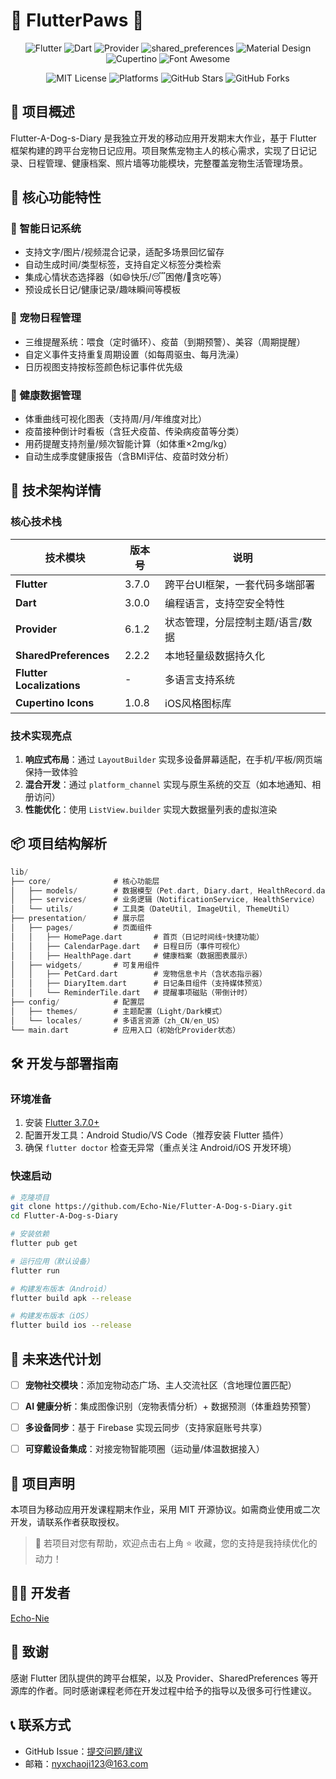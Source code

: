 # 🐾 FlutterPaws 🐾

<div align="center">

![Flutter](https://img.shields.io/badge/Flutter-02569B?style=for-the-badge&logo=flutter&logoColor=white)
![Dart](https://img.shields.io/badge/Dart-0175C2?style=for-the-badge&logo=dart&logoColor=white)
![Provider](https://img.shields.io/badge/Provider-4285F4?style=for-the-badge&logo=google&logoColor=white)
![shared_preferences](https://img.shields.io/badge/shared_preferences-02569B?style=for-the-badge&logo=flutter&logoColor=white)
![Material Design](https://img.shields.io/badge/Material%20Design-757575?style=for-the-badge&logo=material-design&logoColor=white)
![Cupertino](https://img.shields.io/badge/Cupertino-000000?style=for-the-badge&logo=apple&logoColor=white)
![Font Awesome](https://img.shields.io/badge/Font%20Awesome-4285F4?style=for-the-badge&logo=font-awesome&logoColor=white)

</div>

<div align="center">

![MIT License](https://img.shields.io/badge/License-MIT-green?style=flat-square)
![Platforms](https://img.shields.io/badge/Platforms-Android%20%7C%20iOS%20%7C%20Web-lightgrey?style=flat-square)
![GitHub Stars](https://img.shields.io/github/stars/Echo-Nie/Flutter-A-Dog-s-Diary?style=social)
![GitHub Forks](https://img.shields.io/github/forks/Echo-Nie/Flutter-A-Dog-s-Diary?style=social)

</div>


## 📖 项目概述  
Flutter-A-Dog-s-Diary 是我独立开发的移动应用开发期末大作业，基于 Flutter 框架构建的跨平台宠物日记应用。项目聚焦宠物主人的核心需求，实现了日记记录、日程管理、健康档案、照片墙等功能模块，完整覆盖宠物生活管理场景。  


## 🌟 核心功能特性  
### 📝 智能日记系统  
- 支持文字/图片/视频混合记录，适配多场景回忆留存  
- 自动生成时间/类型标签，支持自定义标签分类检索  
- 集成心情状态选择器（如😄快乐/😴困倦/🍖贪吃等）  
- 预设成长日记/健康记录/趣味瞬间等模板  

### 📅 宠物日程管理  
- 三维提醒系统：喂食（定时循环）、疫苗（到期预警）、美容（周期提醒）  
- 自定义事件支持重复周期设置（如每周驱虫、每月洗澡）  
- 日历视图支持按标签颜色标记事件优先级  

### 🏥 健康数据管理  
- 体重曲线可视化图表（支持周/月/年维度对比）  
- 疫苗接种倒计时看板（含狂犬疫苗、传染病疫苗等分类）  
- 用药提醒支持剂量/频次智能计算（如体重×2mg/kg）  
- 自动生成季度健康报告（含BMI评估、疫苗时效分析）  


## 🚀 技术架构详情  
### 核心技术栈  

| 技术模块        | 版本号       | 说明                          |  
|-----------------|--------------|-------------------------------|  
| **Flutter**     | 3.7.0        | 跨平台UI框架，一套代码多端部署 |  
| **Dart**        | 3.0.0        | 编程语言，支持空安全特性       |  
| **Provider**    | 6.1.2        | 状态管理，分层控制主题/语言/数据|  
| **SharedPreferences**| 2.2.2      | 本地轻量级数据持久化          |  
| **Flutter Localizations**| -          | 多语言支持系统                |  
| **Cupertino Icons**| 1.0.8      | iOS风格图标库                 |  

### 技术实现亮点  
1. **响应式布局**：通过 `LayoutBuilder` 实现多设备屏幕适配，在手机/平板/网页端保持一致体验  
2. **混合开发**：通过 `platform_channel` 实现与原生系统的交互（如本地通知、相册访问）  
3. **性能优化**：使用 `ListView.builder` 实现大数据量列表的虚拟渲染  


## 📦 项目结构解析  
```dart
lib/
├── core/              # 核心功能层
│   ├── models/        # 数据模型（Pet.dart, Diary.dart, HealthRecord.dart）
│   ├── services/      # 业务逻辑（NotificationService, HealthService）
│   └── utils/         # 工具类（DateUtil, ImageUtil, ThemeUtil）
├── presentation/      # 展示层
│   ├── pages/         # 页面组件
│   │   ├── HomePage.dart       # 首页（日记时间线+快捷功能）
│   │   ├── CalendarPage.dart   # 日程日历（事件可视化）
│   │   ├── HealthPage.dart     # 健康档案（数据图表展示）
│   ├── widgets/       # 可复用组件
│   │   ├── PetCard.dart        # 宠物信息卡片（含状态指示器）
│   │   ├── DiaryItem.dart      # 日记条目组件（支持媒体预览）
│   │   └── ReminderTile.dart   # 提醒事项磁贴（带倒计时）
├── config/            # 配置层
│   ├── themes/        # 主题配置（Light/Dark模式）
│   └── locales/       # 多语言资源（zh_CN/en_US）
└── main.dart          # 应用入口（初始化Provider状态）
```


## 🛠️ 开发与部署指南  
### 环境准备  
1. 安装 [Flutter 3.7.0+](https://flutter.dev/docs/get-started/install)  
2. 配置开发工具：Android Studio/VS Code（推荐安装 Flutter 插件）  
3. 确保 `flutter doctor` 检查无异常（重点关注 Android/iOS 开发环境）  

### 快速启动  
```bash
# 克隆项目
git clone https://github.com/Echo-Nie/Flutter-A-Dog-s-Diary.git
cd Flutter-A-Dog-s-Diary

# 安装依赖
flutter pub get

# 运行应用（默认设备）
flutter run

# 构建发布版本（Android）
flutter build apk --release

# 构建发布版本（iOS）
flutter build ios --release
```


## 🔮 未来迭代计划  
- [ ] **宠物社交模块**：添加宠物动态广场、主人交流社区（含地理位置匹配）  
- [ ] **AI 健康分析**：集成图像识别（宠物表情分析）+ 数据预测（体重趋势预警）  
- [ ] **多设备同步**：基于 Firebase 实现云同步（支持家庭账号共享）  
- [ ] **可穿戴设备集成**：对接宠物智能项圈（运动量/体温数据接入）  


## 📄 项目声明  
本项目为移动应用开发课程期末作业，采用 MIT 开源协议。如需商业使用或二次开发，请联系作者获取授权。  

> 🌟 若项目对您有帮助，欢迎点击右上角 ⭐️ 收藏，您的支持是我持续优化的动力！  


## 👨‍💻 开发者  

[Echo-Nie](https://github.com/Echo-Nie)  

## 🙏 致谢  
感谢 Flutter 团队提供的跨平台框架，以及 Provider、SharedPreferences 等开源库的作者。同时感谢课程老师在开发过程中给予的指导以及很多可行性建议。  


## 📞 联系方式  
- GitHub Issue：[提交问题/建议](https://github.com/Echo-Nie/Flutter-A-Dog-s-Diary/issues)  
- 邮箱：[nyxchaoji123@163.com](nyxchaoji123@163.com)
